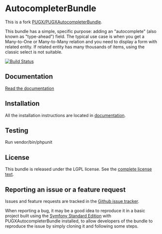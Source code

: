 AutocompleterBundle
=======================

This is a fork [PUGX/PUGXAutocompleterBundle](https://github.com/PUGX/PUGXAutoCompleterBundle).

This bundle has a simple, specific purpose: adding an "autocomplete" (also known as "type-ahead") field.
The typical use case is when you get a Many-to-One or Many-to-Many relation and you need to display a form with related entity.
If related entity has many thousands of items, using the classic select is not suitable.

[![Build Status](https://secure.travis-ci.org/vctls/AutoCompleterBundle.svg?branch=master)](http://travis-ci.org/vctls/AutoCompleterBundle)

Documentation
-------------

[Read the documentation](https://github.com/vctls/AutoCompleterBundle/tree/master/Resources/doc/index.md)

Installation
------------

All the installation instructions are located in [documentation](https://github.com/vctls/AutoCompleterBundle/tree/master/Resources/doc/index.md).

Testing
-------
Run vendor/bin/phpunit

License
-------

This bundle is released under the LGPL license. See the [complete license text](https://github.com/vctls/AutoCompleterBundle/tree/master/Resources/meta/LICENSE).


Reporting an issue or a feature request
---------------------------------------

Issues and feature requests are tracked in the [Github issue tracker](https://github.com/vctls/AutoCompleterBundle/issues).

When reporting a bug, it may be a good idea to reproduce it in a basic project
built using the [Symfony Standard Edition](https://github.com/symfony/symfony-standard)
with PUGXAutocompleterBundle installed, to allow developers of the bundle to reproduce the issue by simply cloning it
and following some steps.
